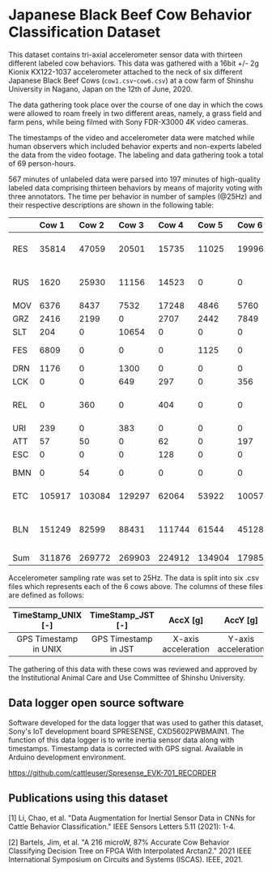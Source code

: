 
# Japanese Black Beef Cow Behavior Classification Dataset
This dataset contains tri-axial accelerometer sensor data with thirteen different labeled cow behaviors. This data was gathered with a 16bit +/- 2g Kionix KX122-1037 accelerometer attached to the neck of six different Japanese Black Beef Cows (`cow1.csv`-`cow6.csv`) at a cow farm of Shinshu University in Nagano, Japan on the 12th of June, 2020. 
	
The data gathering took place over the course of one day in which the cows were allowed to roam freely in two different areas, namely, a grass field and farm pens, while being filmed with Sony FDR-X3000 4K video cameras.

The timestamps of the video and accelerometer data were matched while human observers which included behavior experts and non-experts labeled the data from the video footage. The labeling and data gathering took a total of 69 person-hours.

567 minutes of unlabeled data were parsed into 197 minutes of high-quality labeled data comprising thirteen behaviors by means of majority voting with three annotators. The time per behavior in number of samples (@25Hz) and their respective descriptions are shown in the following table:


|     | Cow 1 | Cow 2 | Cow 3 | Cow 4 | Cow 5 | Cow 6 | Sum    | Description                     |
|:----|:---|:------|:------|:------|:------|:------|:-------|:--------------------------------|
| RES | 35814 | 47059 | 20501 | 15735 | 11025 | 19996 | 150130 | Resting in standing position    |
| RUS | 1620  | 25930 | 11156 | 14523 | 0     | 0     | 53229  | Ruminating in standing position |
| MOV | 6376  | 8437  | 7532  | 17248 | 4846  | 5760  | 50199  | Moving                          |
| GRZ | 2416  | 2199  | 0     | 2707  | 2442  | 7849  | 17613  | Grazing                         |
| SLT | 204   | 0     | 10654 | 0     | 0     | 0     | 10858  | Salt licking                    |
| FES | 6809  | 0     | 0     | 0     | 1125  | 0     | 7934   | Feeding in stancheon            |
| DRN | 1176  | 0     | 1300  | 0     | 0     | 0     | 2476   | Drinking                        |
| LCK | 0     | 0     | 649   | 297   | 0     | 356   | 1302   | Licking                         |
| REL | 0     | 360   | 0     | 404   | 0     | 0     | 764    | Resting in lying position       |
| URI | 239   | 0     | 383   | 0     | 0     | 0     | 621    | Urinating                       |
| ATT | 57    | 50    | 0     | 62    | 0     | 197   | 366    | Attacking                       |
| ESC | 0     | 0     | 0     | 128   | 0     | 0     | 128    | Escaping                        |
| BMN | 0     | 54    | 0     | 0     | 0     | 0     | 54     | Being mounted                   |
| ETC | 105917     | 103084    | 129297     | 62064    | 53922     | 100571     | 554855     | Other behaviors                  |
| BLN | 151249     | 82599    | 88431     | 111744    | 61544     | 45128     | 540695     | Data without video, no label                  |
| Sum | 311876 | 269772 | 269903 | 224912 | 134904 | 179857 | 1391224 |                               


Accelerometer sampling rate was set to 25Hz.
The data is split into six .csv files which represents each of the 6 cows above. The columns of these files are defined as follows:


| TimeStamp_UNIX [-] |TimeStamp_JST [-]| AccX [g]   | AccY [g]   | AccZ [g]    | Label [-]  |
|:------------------:|:------------------:|:------------------:|:------------------:|:------------------:|:------------------:|
| GPS Timestamp in UNIX | GPS Timestamp in JST| X-axis acceleration | Y-axis acceleration | Z-axis acceleration | labeled behavior |

The gathering of this data with these cows was reviewed and approved by the Institutional Animal Care and Use Committee of Shinshu University.

## Data logger open source software 
Software developed for the data logger that was used to gather this dataset, Sony's IoT development board SPRESENSE, CXD5602PWBMAIN1. The function of this data logger is to write inertia sensor data along with timestamps. Timestamp data is corrected with GPS signal. Available in Arduino development environment.

https://github.com/cattleuser/Spresense_EVK-701_RECORDER

## Publications using this dataset
[1] Li, Chao, et al. "Data Augmentation for Inertial Sensor Data in CNNs for Cattle Behavior Classification." IEEE Sensors Letters 5.11 (2021): 1-4.

[2] Bartels, Jim, et al. "A 216 microW, 87% Accurate Cow Behavior Classifying Decision Tree on FPGA With Interpolated Arctan2." 2021 IEEE International Symposium on Circuits and Systems (ISCAS). IEEE, 2021.